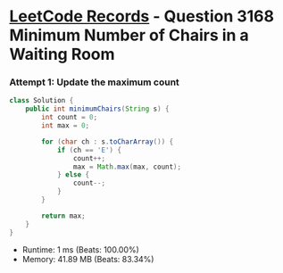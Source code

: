 # [LeetCode Records](../../README.md) - Question 3168 Minimum Number of Chairs in a Waiting Room

### Attempt 1: Update the maximum count
```java
class Solution {
    public int minimumChairs(String s) {
        int count = 0;
        int max = 0;

        for (char ch : s.toCharArray()) {
            if (ch == 'E') {
                count++;
                max = Math.max(max, count);
            } else {
                count--;
            }
        }

        return max;
    }
}
```
- Runtime: 1 ms (Beats: 100.00%)
- Memory: 41.89 MB (Beats: 83.34%)

<br>
